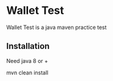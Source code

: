 # Wallet Test

Wallet Test is a java maven practice test 
## Installation

Need java 8 or + 

mvn clean install 

